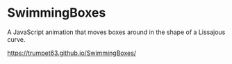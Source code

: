 # SwimmingBoxes
A JavaScript animation that moves boxes around in the shape of a Lissajous curve.


https://trumpet63.github.io/SwimmingBoxes/
